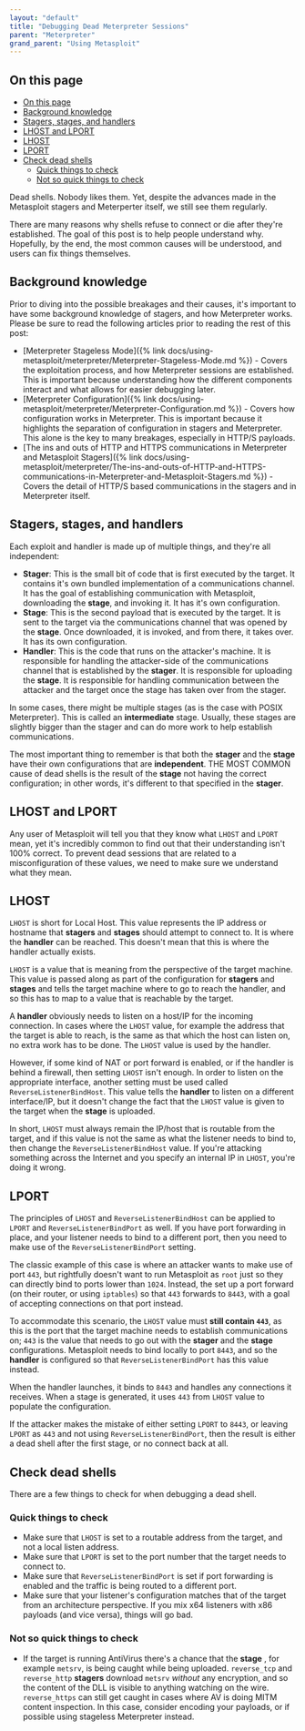 ```yaml
---
layout: "default"
title: "Debugging Dead Meterpreter Sessions"
parent: "Meterpreter"
grand_parent: "Using Metasploit"
---
```


## On this page

* [On this page](#on-this-page)
* [Background knowledge](#background-knowledge)
* [Stagers, stages, and handlers](#stagers-stages-and-handlers)
* [LHOST and LPORT](#lhost-and-lport)
* [LHOST](#lhost)
* [LPORT](#lport)
* [Check dead shells](#check-dead-shells)
  * [Quick things to check](#quick-things-to-check)
  * [Not so quick things to check](#not-so-quick-things-to-check)

Dead shells. Nobody likes them. Yet, despite the advances made in the Metasploit stagers and Meterperter itself, we still see them regularly.

There are many reasons why shells refuse to connect or die after they're established. The goal of this post is to help people understand why. Hopefully, by the end, the most common causes will be understood, and users can fix things themselves. 

## Background knowledge

Prior to diving into the possible breakages and their causes, it's important to have some background knowledge of stagers, and how Meterpreter works. Please be sure to read the following articles prior to reading the rest of this post:

* [Meterpreter Stageless Mode]({% link docs/using-metasploit/meterpreter/Meterpreter-Stageless-Mode.md %}) - Covers the exploitation process, and how Meterpreter sessions are established. This is important because understanding how the different components interact and what allows for easier debugging later.
* [Meterpreter Configuration]({% link docs/using-metasploit/meterpreter/Meterpreter-Configuration.md %}) - Covers how configuration works in Meterpreter. This is important because it highlights the separation of configuration in stagers and Meterpreter. This alone is the key to many breakages, especially in HTTP/S payloads.
* [The ins and outs of HTTP and HTTPS communications in Meterpreter and Metasploit Stagers]({% link docs/using-metasploit/meterpreter/The-ins-and-outs-of-HTTP-and-HTTPS-communications-in-Meterpreter-and-Metasploit-Stagers.md %}) - Covers the detail of HTTP/S based communications in the stagers and in Meterpreter itself.

## Stagers, stages, and handlers

Each exploit and handler is made up of multiple things, and they're all independent:

* **Stager**: This is the small bit of code that is first executed by the target. It contains it's own bundled implementation of a communications channel. It has the goal of establishing communication with Metasploit, downloading the **stage**, and invoking it. It has it's own configuration.
* **Stage**: This is the second payload that is executed by the target. It is sent to the target via the communications channel that was opened by the **stage**. Once downloaded, it is invoked, and from there, it takes over. It has its own configuration.
* **Handler**: This is the code that runs on the attacker's machine. It is responsible for handling the attacker-side of the communications channel that is established by the **stager**. It is responsible for uploading the **stage**. It is responsible for handling communication between the attacker and the target once the stage has taken over from the stager.

In some cases, there might be multiple stages (as is the case with POSIX Meterpreter). This is called an **intermediate** stage. Usually, these stages are slightly bigger than the stager and can do more work to help establish communications. 

The most important thing to remember is that both the **stager** and the **stage** have their own configurations that are **independent**. THE MOST COMMON cause of dead shells is the result of the **stage** not having the correct configuration; in other words, it's different to that specified in the **stager**.

## LHOST and LPORT

Any user of Metasploit will tell you that they know what `LHOST` and `LPORT` mean, yet it's incredibly common to find out that their understanding isn't 100% correct. To prevent dead sessions that are related to a misconfiguration of these values, we need to make sure we understand what they mean.

## LHOST

`LHOST` is short for Local Host. This value represents the IP address or hostname that **stagers** and **stages** should attempt to connect to. It is where the **handler** can be reached. This doesn't mean that this is where the handler actually exists.

`LHOST` is a value that is meaning from the perspective of the target machine. This value is passed along as part of the configuration for **stagers** and **stages** and tells the target machine where to go to reach the handler, and so this has to map to a value that is reachable by the target.

A **handler** obviously needs to listen on a host/IP for the incoming connection. In cases where the `LHOST` value, for example the address that the target is able to reach, is the same as that which the host can listen on, no extra work has to be done. The `LHOST` value is used by the handler.

However, if some kind of NAT or port forward is enabled, or if the handler is behind a firewall, then setting `LHOST` isn't enough. In order to listen on the appropriate interface, another setting must be used called `ReverseListenerBindHost`. This value tells the **handler** to listen on a different interface/IP, but it doesn't change the fact that the `LHOST` value is given to the target when the **stage** is uploaded.

In short, `LHOST` must always remain the IP/host that is routable from the target, and if this value is not the same as what the listener needs to bind to, then change the `ReverseListenerBindHost` value. If you're attacking something across the Internet and you specify an internal IP in `LHOST`, you're doing it wrong.

## LPORT

The principles of `LHOST` and  `ReverseListenerBindHost` can be applied to `LPORT` and `ReverseListenerBindPort` as well. If you have port forwarding in place, and your listener needs to bind to a different port, then you need to make use of the `ReverseListenerBindPort` setting.

The classic example of this case is where an attacker wants to make use of port `443`, but rightfully doesn't want to run Metasploit as `root` just so they can directly bind to ports lower than `1024`. Instead, the set up a port forward (on their router, or using `iptables`) so that `443` forwards to `8443`, with a goal of accepting connections on that port instead.

To accommodate this scenario, the `LHOST` value must **still contain `443`**, as this is the port that the target machine needs to establish communications on; `443` is the value that needs to go out with the **stager** and the **stage** configurations. Metasploit needs to bind locally to port `8443`, and so the **handler** is configured so that `ReverseListenerBindPort` has this value instead.

When the handler launches, it binds to `8443` and handles any connections it receives. When a stage is generated, it uses `443` from `LHOST` value to populate the configuration.

If the attacker makes the mistake of either setting `LPORT` to `8443`, or leaving `LPORT` as `443` and not using `ReverseListenerBindPort`, then the result is either a dead shell after the first stage, or no connect back at all.

## Check dead shells

There are a few things to check for when debugging a dead shell.

### Quick things to check

* Make sure that `LHOST` is set to a routable address from the target, and not a local listen address.
* Make sure that `LPORT` is set to the port number that the target needs to connect to.
* Make sure that `ReverseListenerBindPort` is set if port forwarding is enabled and the traffic is being routed to a different port.
* Make sure that your listener's configuration matches that of the target from an architecture perspective. If you mix x64 listeners with x86 payloads (and vice versa), things will go bad.

### Not so quick things to check

* If the target is running AntiVirus there's a chance that the **stage** , for example `metsrv`, is being caught while being uploaded. `reverse_tcp` and `reverse_http` **stagers** download `metsrv` _without_ any encryption, and so the content of the DLL is visible to anything watching on the wire. `reverse_https` can still get caught in cases where AV is doing MITM content inspection. In this case, consider encoding your payloads, or if possible using stageless Meterpreter instead. 